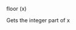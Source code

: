 <span style='color:var(--vscode-symbolIcon-methodForeground);'>floor</span> (<span style='color:var(--vscode-symbolIcon-variableForeground);'>x</span>) 

Gets the integer part of x

